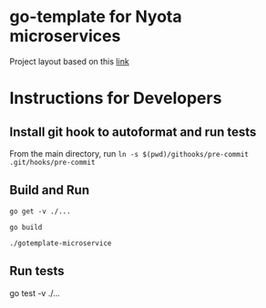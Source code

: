 # go-template for Nyota microservices
Project layout based on this [link](https://github.com/golang-standards/project-layout)

# Instructions for Developers

## Install git hook to autoformat and run tests

From the main directory, run `ln -s $(pwd)/githooks/pre-commit .git/hooks/pre-commit`

## Build and Run
```
go get -v ./...

go build

./gotemplate-microservice
```

## Run tests

go test -v ./...
